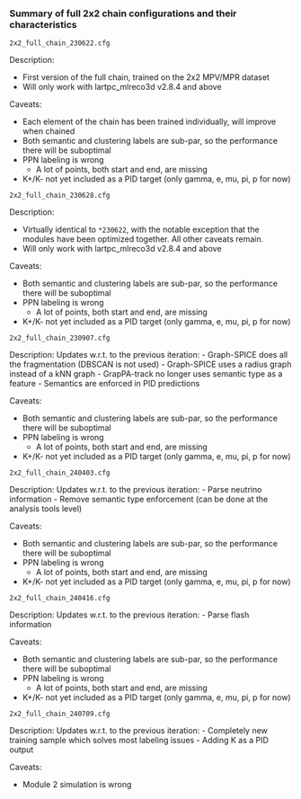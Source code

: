 ### Summary of full 2x2 chain configurations and their characteristics

```shell
2x2_full_chain_230622.cfg
```

Description:
  - First version of the full chain, trained on the 2x2 MPV/MPR dataset
  - Will only work with lartpc\_mlreco3d v2.8.4 and above

Caveats:
  - Each element of the chain has been trained individually, will improve when chained
  - Both semantic and clustering labels are sub-par, so the performance there will be suboptimal
  - PPN labeling is wrong
    - A lot of points, both start and end, are missing
  - K+/K- not yet included as a PID target (only gamma, e, mu, pi, p for now)

```shell
2x2_full_chain_230628.cfg
```

Description:
  - Virtually identical to `*230622`, with the notable exception that the modules have been optimized together. All other caveats remain.
  - Will only work with lartpc\_mlreco3d v2.8.4 and above

Caveats:
  - Both semantic and clustering labels are sub-par, so the performance there will be suboptimal
  - PPN labeling is wrong
    - A lot of points, both start and end, are missing
  - K+/K- not yet included as a PID target (only gamma, e, mu, pi, p for now)

```shell
2x2_full_chain_230907.cfg
```

Description:
  Updates w.r.t. to the previous iteration:
    - Graph-SPICE does all the fragmentation (DBSCAN is not used)
    - Graph-SPICE uses a radius graph instead of a kNN graph
    - GrapPA-track no longer uses semantic type as a feature
    - Semantics are enforced in PID predictions

Caveats:
  - Both semantic and clustering labels are sub-par, so the performance there will be suboptimal
  - PPN labeling is wrong
    - A lot of points, both start and end, are missing
  - K+/K- not yet included as a PID target (only gamma, e, mu, pi, p for now)


```shell
2x2_full_chain_240403.cfg
```

Description:
  Updates w.r.t. to the previous iteration:
    - Parse neutrino information
    - Remove semantic type enforcement (can be done at the analysis tools level)

Caveats:
  - Both semantic and clustering labels are sub-par, so the performance there will be suboptimal
  - PPN labeling is wrong
    - A lot of points, both start and end, are missing
  - K+/K- not yet included as a PID target (only gamma, e, mu, pi, p for now)


```shell
2x2_full_chain_240416.cfg
```

Description:
  Updates w.r.t. to the previous iteration:
    - Parse flash information

Caveats:
  - Both semantic and clustering labels are sub-par, so the performance there will be suboptimal
  - PPN labeling is wrong
    - A lot of points, both start and end, are missing
  - K+/K- not yet included as a PID target (only gamma, e, mu, pi, p for now)


```shell
2x2_full_chain_240709.cfg
```

Description:
  Updates w.r.t. to the previous iteration:
    - Completely new training sample which solves most labeling issues
    - Adding K as a PID output

Caveats:
  - Module 2 simulation is wrong
